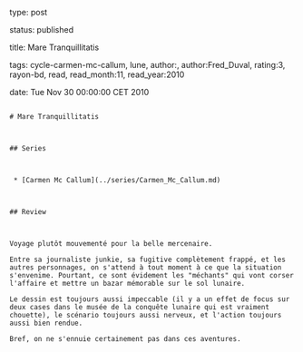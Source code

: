 type: post
status: published
title: Mare Tranquillitatis
tags:  cycle-carmen-mc-callum,  lune, author:, author:Fred_Duval, rating:3, rayon-bd, read, read_month:11, read_year:2010
date: Tue Nov 30 00:00:00 CET 2010
~~~~~~
# Mare Tranquillitatis

## Series

 * [Carmen Mc Callum](../series/Carmen_Mc_Callum.md)

## Review

Voyage plutôt mouvementé pour la belle mercenaire.  
Entre sa journaliste junkie, sa fugitive complètement frappé, et les autres personnages, on s'attend à tout moment à ce que la situation s'envenime. Pourtant, ce sont évidement les "méchants" qui vont corser l'affaire et mettre un bazar mémorable sur le sol lunaire.  
Le dessin est toujours aussi impeccable (il y a un effet de focus sur deux cases dans le musée de la conquête lunaire qui est vraiment chouette), le scénario toujours aussi nerveux, et l'action toujours aussi bien rendue.  
Bref, on ne s'ennuie certainement pas dans ces aventures.